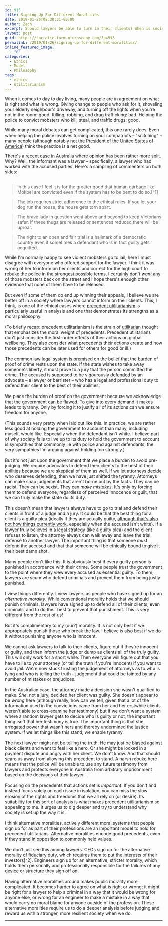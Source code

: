 ```yaml
---
id: 915
title: Signing Up For Different Moralities
date: 2019-01-26T08:30:31-05:00
author: Zach
excerpt: Should lawyers be able to turn in their clients? When is society strengthened, rather than weakened, by having several different (and hardly compatible) moral systems in the mix?
layout: post
guid: https://socratic-form-microscopy.com/?p=915
permalink: /2019/01/26/signing-up-for-different-moralities/
inline_featured_image:
  - "0"
categories:
  - Ethics
  - Model
  - Philosophy
tags:
  - ethics
  - utilitarianism
---
```


<!-- wp:paragraph -->
<p>When it comes to day to day living, many people are in agreement on what is right and what is wrong. Giving change to people who ask for it, shoveling your elderly neighbour's driveway, and turning off the lights when you're not in the room: good. Killing, robbing, and drug trafficking: bad. Helping the police to convict mobsters who kill, steal, and traffic drugs: good.</p>
<!-- /wp:paragraph -->

<!-- wp:paragraph -->
<p>While many moral debates can get complicated, this one rarely does. Even when helping the police involves turning on your compatriots – "snitching" – many people (although notably <a href="https://slate.com/news-and-politics/2018/08/trump-stop-snitching.html">not the President of the United States of America</a>) think the practice is a net good.</p>
<!-- /wp:paragraph -->

<!-- wp:paragraph -->
<p>There's <a href="https://www.smh.com.au/national/victoria/high-court-blasts-police-for-reprehensible-conduct-over-informer-3838-20181203-p50jv6.html?utm_medium=Social&amp;utm_source=Facebook&amp;fbclid=IwAR1PgIX9tuB05-cjQlF-Wzgkn-7CkHUley1vMCK9j5hANH726aJqhTWAx2A#Echobox=">a recent case in Australia</a> where opinion has been rather more split. Why? Well, the informant was a lawyer – specifically, a lawyer who had worked with the accused parties. Here's a sampling of commenters on both sides:<br /><br /></p>
<!-- /wp:paragraph -->

<!-- wp:quote -->
<blockquote class="wp-block-quote">In this case I feel it is for the greater good that human garbage like Mokbel are convicted even if the system has to be bent to do so.[^1]</blockquote>
<!-- /wp:quote -->

<!-- wp:quote -->
<blockquote class="wp-block-quote">The job requires strict adherence to the ethical rules. If you let your dog run the house, the house gets torn apart.</blockquote>
<!-- /wp:quote -->

<!-- wp:quote -->
<blockquote class="wp-block-quote">
<p>The brave lady in question went above and beyond to keep Victorians safer. If these thugs are released or sentences reduced there will be uproar.</p>
</blockquote>
<!-- /wp:quote -->

<!-- wp:quote -->
<blockquote class="wp-block-quote">
<p>The right to an open and fair trial is a hallmark of a democratic country even if sometimes a defendant who is in fact guilty gets acquitted.</p>
</blockquote>
<!-- /wp:quote -->

<!-- wp:paragraph -->
<p>While I'm normally happy to see violent mobsters go to jail, here I must disagree with everyone who offered support for the lawyer. I think it was wrong of her to inform on her clients and correct for the high court to rebuke the police in the strongest possible terms. I certainly don't <em>want</em> any of those mobsters back on the street and I hope there's enough other evidence that none of them have to be released.<br /><br /><!-- /wp:paragraph -->

<!-- wp:paragraph --> But even if some of them do end up winning their appeals, I believe we are better off in a society where lawyers cannot inform on their clients. This, I think, is one of the ethical cases where <a href="https://socratic-form-microscopy.com/2016/10/16/precedent-utilitarianism-a-primer/">precedent utilitarianism</a> is particularly useful in analysis and one that demonstrates its strengths as a moral philosophy.<br /><br /><!-- /wp:paragraph -->

<!-- wp:paragraph --> (To briefly recap: precedent utilitarianism is the strain of <a href="https://socratic-form-microscopy.com/2016/09/30/utilitarianism-an-overview/">utilitarian</a> thought that emphasizes the moral weight of precedents. Precedent utilitarians don't just consider the first-order effects of their actions on global wellbeing. They also consider what precedents their actions create and how those precedents can be later used for others for good or ill.)<br /><br /><!-- /wp:paragraph -->

<!-- wp:paragraph --> The common law legal system is premised on the belief that the burden of proof of crime rests upon the state. If the state wishes to take away someone's liberty, it must prove to a jury that the person committed the crime. The accused is supposed to be vigourously defended by an advocate – a lawyer or barrister – who has a legal and professional duty to defend their client to the best of their abilities.<br /><br /><!-- /wp:paragraph -->

<!-- wp:paragraph --> We place the burden of proof on the government because we acknowledge that the government can be flawed. To give into every demand it makes leads to tyranny. Only by forcing it to justify all of its actions can we ensure freedom for anyone.<br /><br /><!-- /wp:paragraph -->

<!-- wp:paragraph --> (This sounds very pretty when laid out like this. In practice, we are rather less good at holding the government to account than many, including myself, would like. Especially when the defendant isn't white. I believe part of why society fails to live up to its duty to hold the government to account is sympathies that commonly lie with police and against defendants, the very sympathies I'm arguing against holding too strongly.)<br /><br /><!-- /wp:paragraph -->

<!-- wp:paragraph --> But it's not just upon the government that we place a burden to avoid pre-judging. We require advocates to defend their clients to the best of their abilities because we are skeptical of them as well. If we let attorneys decide who deserves defending, then we have just shifted the tyranny. Attorneys can make snap judgements that aren't borne out by the facts. They can be racist. They can be sexist. They can <em>make mistakes</em>. It's only by forcing them to defend everyone, regardless of perceived innocence or guilt, that we can truly make the state do its duty.<br /><br /><!-- /wp:paragraph -->

<!-- wp:paragraph --> This doesn't mean that lawyers always have to go to trial and defend their clients in front of a judge and a jury. It could be that the best thing for a client is a guilty plea (ideally if they are actually guilty, <a href="https://abovethelaw.com/2018/07/innocent-people-who-plead-guilty/">although that's also not how things currently work</a>, especially when the accused isn't white). If a lawyer truly believes in a legal strategy (like a guilty plea) and the client refuses to listen, the attorney always can walk away and leave the trial defense to another lawyer. The important thing is that someone <em>must</em> defend the accused and that that someone will be ethically bound to give it their best damn shot.<br /><br /><!-- /wp:paragraph -->

<!-- wp:paragraph --> Many people don't like this. It is obviously best if every guilty person is punished in accordance with their crime. Some people trust the government to the point where they view every accused as essential guilty. To them, lawyers are scum who defend criminals and prevent them from being justly punished.<br /><br /><!-- /wp:paragraph -->

<!-- wp:paragraph --> I view things differently. I view lawyers as people who have signed up for an <em>alternative morality</em>. While conventional morality holds that we should punish criminals, lawyers have signed up to defend all of their clients, even criminals, and to do their best to prevent that punishment. This is very different from the rest of us!<br /><br /><!-- /wp:paragraph -->

<!-- wp:paragraph --> But it's complimentary to my (our?) morality. It is not only best if we appropriately punish those who break the law. I believe is also best if we do it without punishing anyone who is innocent.<br /><br /><!-- /wp:paragraph -->

<!-- wp:paragraph --> We cannot ask lawyers to talk to their clients, figure out if they're innocent or guilty, and then inform the judge or dump as clients all of the truly guilty. This will only work for a short while. Then everyone will figure out that you have to lie to your attorney (or tell the truth if you're innocent) if you want to avoid jail. We're now stuck trusting the judgement of attorneys as to who is lying and who is telling the truth – judgement that could be tainted by any number of mistakes or prejudices. <br /><br /><!-- /wp:paragraph -->

<!-- wp:paragraph --> In the Australian case, the attorney made a decision she wasn't qualified to make. <em>She</em>, not a jury, decided her client was guilty. She doesn't appear to be <em>wrong</em> here (although really, how can we tell, given that a lot of the information used in the convictions came from her and her erstwhile clients weren't able to cross-examine her testimony) but if we don't want a system where a random lawyer gets to decide who is guilty or not, the important thing isn't that her testimony is true. The important thing is that she arrogated power that wasn't hers and thereby undermined the justice system. If we let things like this stand, we enable tyranny.<br /><br /><!-- /wp:paragraph -->

<!-- wp:paragraph --> The next lawyer might not be telling the truth. He may just be biased against black clients and want to feel like a hero. Or she might be locked in a payment dispute and angry with her client. We don't know. And that should scare us away from allowing this precedent to stand. A harsh rebuke here means that the police will be unable to use any future testimony from lawyers and protects everyone in Australia from arbitrary imprisonment based on the decisions of their lawyer.<br /><br /><!-- /wp:paragraph -->

<!-- wp:paragraph --> Focusing on the precedents that actions set is <em>important</em>. If you don't and instead focus solely on each issue in isolation, you can miss the slow erosion of the rights and freedoms that we all rely on (or desire). Its suitability for this sort of analysis is what makes precedent utilitarianism so appealing to me. It urges us to dig deeper and try to understand why society is set up the way it is.<br /><br /><!-- /wp:paragraph -->

<!-- wp:paragraph --> I think alternative moralities, actively different moral systems that people sign up for as part of their professions are an important model to hold for precedent utilitarians. Alternative moralities encode good precedents, even if they stand in opposition to commonly held values.<br /><br /><!-- /wp:paragraph -->

<!-- wp:paragraph --> We don’t just see this among lawyers. CEOs sign up for the alternative morality of fiduciary duty, which requires them to put the interests of their investors[^2]. Engineers sign up for an alternative, stricter morality, which holds them personally and professionally responsible for the failures of any device or structure they sign off on.<br /><br /><!-- /wp:paragraph -->

<!-- wp:paragraph --> Having alternative moralities around makes public morality more complicated. It becomes harder to agree on what is right or wrong; it might be right for a lawyer to help a criminal in a way that it would be wrong for anyone else, or wrong for an engineer to make a mistake in a way that would carry no moral blame for anyone outside of the profession. These alternative moralities require us to do a deeper analysis before judging and reward us with a stronger, more resilient society when we do. <!-- /wp:paragraph -->

<hr class="post-end" />

[^1]: Even though I disagree strenuously with this poster, I have a bit of fondness for their comment. <a href="https://socratic-form-microscopy.com/justice/">My very first serious essay</a> – and my interest in moral philosophy – was inspired by a similar comment.
[^2]: This isn’t just a capitalism thing. Retirement really just looks like delay some consumption now in order to be able to consume more in retirement. Consumption, time value of [goods and services, money], and growth follow the same math whether you have central planning or free markets. Communists have to figure out how to do retirement as well and they’re faced with the prospect of either providing less for retired people, or using tactics that would make American CEOs blush in order to drive the sort of growth necessary to support an aging retired population.
